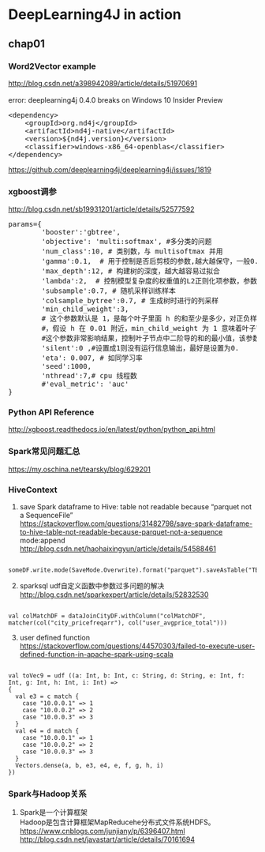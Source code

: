 # DeepLearning4J in action
## chap01
### Word2Vector example
http://blog.csdn.net/a398942089/article/details/51970691<br>
<br>
error: deeplearning4j 0.4.0 breaks on Windows 10 Insider Preview<br>      
<div class="highlight highlight-text-xml"><pre>&lt;<span class="pl-ent">dependency</span>&gt;
    &lt;<span class="pl-ent">groupId</span>&gt;org.nd4j&lt;/<span class="pl-ent">groupId</span>&gt;
    &lt;<span class="pl-ent">artifactId</span>&gt;nd4j-native&lt;/<span class="pl-ent">artifactId</span>&gt;
    &lt;<span class="pl-ent">version</span>&gt;${nd4j.version}&lt;/<span class="pl-ent">version</span>&gt;
    &lt;<span class="pl-ent">classifier</span>&gt;windows-x86_64-openblas&lt;/<span class="pl-ent">classifier</span>&gt;
&lt;/<span class="pl-ent">dependency</span>&gt;</pre>
</div>
<a href="https://github.com/deeplearning4j/deeplearning4j/issues/1819">https://github.com/deeplearning4j/deeplearning4j/issues/1819</a><br>

### xgboost调参
http://blog.csdn.net/sb19931201/article/details/52577592<br>
<pre></code>params={
        'booster':'gbtree',
        'objective': 'multi:softmax', #多分类的问题
        'num_class':10, # 类别数，与 multisoftmax 并用
        'gamma':0.1,  # 用于控制是否后剪枝的参数,越大越保守，一般0.1、0.2这样子。
        'max_depth':12, # 构建树的深度，越大越容易过拟合
        'lambda':2,  # 控制模型复杂度的权重值的L2正则化项参数，参数越大，模型越不容易过拟合。
        'subsample':0.7, # 随机采样训练样本
        'colsample_bytree':0.7, # 生成树时进行的列采样
        'min_child_weight':3, 
        # 这个参数默认是 1，是每个叶子里面 h 的和至少是多少，对正负样本不均衡时的 0-1 分类而言
        #，假设 h 在 0.01 附近，min_child_weight 为 1 意味着叶子节点中最少需要包含 100 个样本。
        #这个参数非常影响结果，控制叶子节点中二阶导的和的最小值，该参数值越小，越容易 overfitting。 
        'silent':0 ,#设置成1则没有运行信息输出，最好是设置为0.
        'eta': 0.007, # 如同学习率
        'seed':1000,
        'nthread':7,# cpu 线程数
        #'eval_metric': 'auc'
}
</code></pre>
### Python API Reference
http://xgboost.readthedocs.io/en/latest/python/python_api.html<br>
### Spark常见问题汇总
https://my.oschina.net/tearsky/blog/629201<br>
### HiveContext
1. save Spark dataframe to Hive: table not readable because “parquet not a SequenceFile”<br>
https://stackoverflow.com/questions/31482798/save-spark-dataframe-to-hive-table-not-readable-because-parquet-not-a-sequence<br>
mode:append<br>
http://blog.csdn.net/haohaixingyun/article/details/54588461<br>
<pre><code>
someDF.write.mode(SaveMode.Overwrite).format("parquet").saveAsTable("TBL_HIVE_IS_HAPPY")
</code></pre>
2. sparksql udf自定义函数中参数过多问题的解决<br>
http://blog.csdn.net/sparkexpert/article/details/52832530<br>
<pre><code>
val colMatchDF = dataJoinCityDF.withColumn("colMatchDF", matcher(col("city_pricefreqarr"), col("user_avgprice_total")))
</code></pre>
3. user defined function<br>
https://stackoverflow.com/questions/44570303/failed-to-execute-user-defined-function-in-apache-spark-using-scala<br>
<pre><code>
val toVec9 = udf ((a: Int, b: Int, c: String, d: String, e: Int, f: Int, g: Int, h: Int, i: Int) =>
{
  val e3 = c match {
    case "10.0.0.1" => 1
    case "10.0.0.2" => 2
    case "10.0.0.3" => 3
  }
  val e4 = d match {
    case "10.0.0.1" => 1
    case "10.0.0.2" => 2
    case "10.0.0.3" => 3
  }
  Vectors.dense(a, b, e3, e4, e, f, g, h, i)
})
</code></pre>
### Spark与Hadoop关系
1. Spark是一个计算框架<br>
Hadoop是包含计算框架MapReducehe分布式文件系统HDFS。<br>
https://www.cnblogs.com/junjiany/p/6396407.html<br>
http://blog.csdn.net/javastart/article/details/70161694<br>
